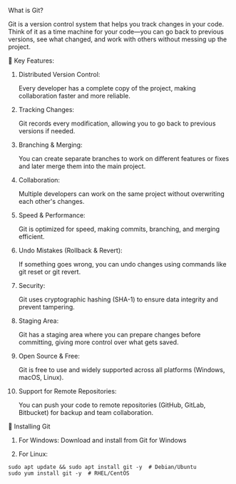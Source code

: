  What is Git?
 
Git is a version control system that helps you track changes in your code. Think of it as a time machine for your code—you can go back to previous versions, see what changed, and work with others without messing up the project.

🔹 Key Features:
  1. Distributed Version Control:

      Every developer has a complete copy of the project, making collaboration faster and more reliable.

  2. Tracking Changes:

       Git records every modification, allowing you to go back to previous versions if needed.

  3. Branching & Merging:

     You can create separate branches to work on different features or fixes and later merge them into the main project.

  4. Collaboration:

      Multiple developers can work on the same project without overwriting each other's changes.

  5. Speed & Performance:

     Git is optimized for speed, making commits, branching, and merging efficient.

  6. Undo Mistakes (Rollback & Revert):

      If something goes wrong, you can undo changes using commands like git reset or git revert.

  7. Security:

       Git uses cryptographic hashing (SHA-1) to ensure data integrity and prevent tampering.

  8. Staging Area:

       Git has a staging area where you can prepare changes before committing, giving more control over what gets saved.

  9. Open Source & Free:

       Git is free to use and widely supported across all platforms (Windows, macOS, Linux).

  10. Support for Remote Repositories:

       You can push your code to remote repositories (GitHub, GitLab, Bitbucket) for backup and team collaboration.


🔹 Installing Git
1. For Windows: Download and install from Git for Windows

2. For Linux:
```
sudo apt update && sudo apt install git -y  # Debian/Ubuntu
sudo yum install git -y  # RHEL/CentOS
```
